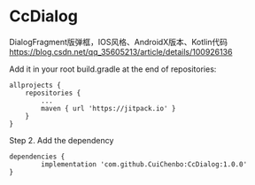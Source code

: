 # CcDialog
DialogFragment版弹框，IOS风格、AndroidX版本、Kotlin代码
https://blog.csdn.net/qq_35605213/article/details/100926136

Add it in your root build.gradle at the end of repositories:

	allprojects {
		repositories {
			...
			maven { url 'https://jitpack.io' }
		}
	}
Step 2. Add the dependency

	dependencies {
	        implementation 'com.github.CuiChenbo:CcDialog:1.0.0'
	}
